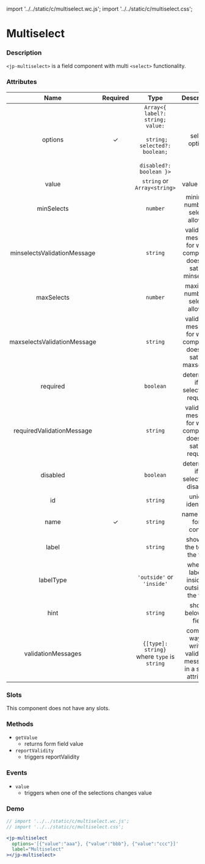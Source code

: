 import '../../static/c/multiselect.wc.js';
import '../../static/c/multiselect.css';

# Multiselect

### Description

`<jp-multiselect>` is a field component with multi `<select>` functionality.

### Attributes

|          **Name**           | **Required** |                                                  **Type**                                                   |                          **Description**                          |
| :-------------------------: | :----------: | :---------------------------------------------------------------------------------------------------------: | :---------------------------------------------------------------: |
|           options           |      ✓       | `Array<{ label?: string; value:` <br></br> ` string; selected?: boolean;` <br></br> `disabled?: boolean }>` |                          select options                           |
|            value            |              |                                         `string` or `Array<string>`                                         |                           value setter                            |
|         minSelects          |              |                                                  `number`                                                   |                 minimum number of selects allowed                 |
| minselectsValidationMessage |              |                                                  `string`                                                   | validation message for when component does not satisfy minselects |
|         maxSelects          |              |                                                  `number`                                                   |                 maximum number of selects allowed                 |
| maxselectsValidationMessage |              |                                                  `string`                                                   | validation message for when component does not satisfy maxselects |
|          required           |              |                                                  `boolean`                                                  |               determines if a selection is required               |
|  requiredValidationMessage  |              |                                                  `string`                                                   |  validation message for when component does not satisfy required  |
|          disabled           |              |                                                  `boolean`                                                  |               determines if a selection is disabled               |
|             id              |              |                                                  `string`                                                   |                         unique identifier                         |
|            name             |      ✓       |                                                  `string`                                                   |                     name of the form control                      |
|            label            |              |                                                  `string`                                                   |                   shows at the top of the field                   |
|          labelType          |              |                                          `'outside'` or `'inside'`                                          |          whether label is inside or outside of the field          |
|            hint             |              |                                                  `string`                                                   |                       shows below the field                       |
|     validationMessages      |              |                                 `{[type]: string}` where `type` is `string`                                 | compact way of writing validation messages in a single attribute  |

### Slots

This component does not have any slots.

### Methods

- `getValue`
  - returns form field value
- `reportValidity`
  - triggers reportValidity

### Events

- `value`
  - triggers when one of the selections changes value

### Demo

```jsx live
// import '../../static/c/multiselect.wc.js';
// import '../../static/c/multiselect.css';

<jp-multiselect
  options='[{"value":"aaa"}, {"value":"bbb"}, {"value":"ccc"}]'
  label="Multiselect"
></jp-multiselect>
```
